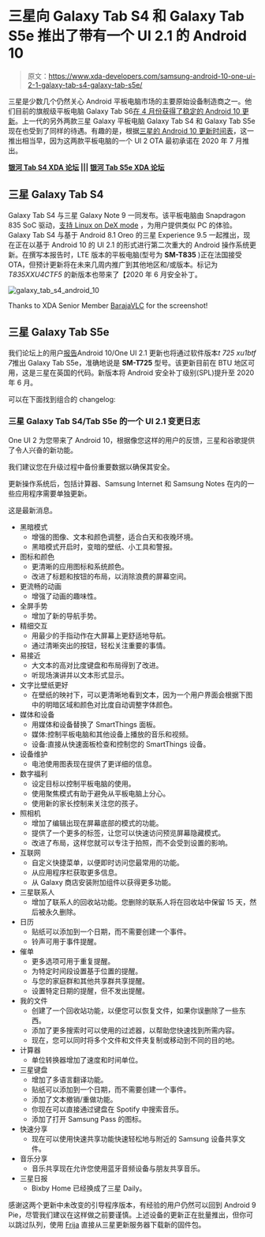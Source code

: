# 三星向 Galaxy Tab S4 和 Galaxy Tab S5e 推出了带有一个 UI 2.1 的 Android 10

> 原文：<https://www.xda-developers.com/samsung-android-10-one-ui-2-1-galaxy-tab-s4-galaxy-tab-s5e/>

三星是少数几个仍然关心 Android 平板电脑市场的主要原始设备制造商之一。他们目前的旗舰级平板电脑 Galaxy Tab S6[在 4 月份获得了稳定的 Android 10 更新](https://www.xda-developers.com/samsung-galaxy-tab-s6-android-10-one-ui-2/)。上一代的另外两款三星 Galaxy 平板电脑 Galaxy Tab S4 和 Galaxy Tab S5e 现在也受到了同样的待遇。有趣的是，根据[三星的 Android 10 更新时间表](https://www.xda-developers.com/samsung-reveals-one-ui-2-0-android-10-update-schedule-galaxy-smartphones/)，这一推出相当早，因为这两款平板电脑的一个 UI 2 OTA 最初承诺在 2020 年 7 月推出。

**[银河 Tab S4 XDA 论坛](https://forum.xda-developers.com/galaxy-tab-s4) ||| [银河 Tab S5e XDA 论坛](https://forum.xda-developers.com/tab-s5e)**

## 三星 Galaxy Tab S4

Galaxy Tab S4 与三星 Galaxy Note 9 一同发布。该平板电脑由 Snapdragon 835 SoC 驱动，[支持 Linux on DeX mode](https://www.xda-developers.com/linux-on-samsung-dex-galaxy-note-9-tab-s4/) ，为用户提供类似 PC 的体验。Galaxy Tab S4 与基于 Android 8.1 Oreo 的三星 Experience 9.5 一起推出，现在正在以基于 Android 10 的 UI 2.1 的形式进行第二次重大的 Android 操作系统更新。在撰写本报告时，LTE 版本的平板电脑(型号为 **SM-T835** )正在法国接受 OTA，但预计更新将在未来几周内推广到其他地区和/或版本。标记为 *T835XXU4CTF5* 的新版本也带来了【2020 年 6 月安全补丁。

 <picture>![galaxy_tab_s4_android_10](img/834f8c04e20a00914aa4a2afdcf1a727.png)</picture> 

Thanks to XDA Senior Member [BarajaVLC](https://forum.xda-developers.com/member.php?u=2670413) for the screenshot!

## 三星 Galaxy Tab S5e

我们论坛上的用户[报告](https://forum.xda-developers.com/showpost.php?p=82898277)Android 10/One UI 2.1 更新也将通过软件版本*t 725 xu1btf 7*推出 Galaxy Tab S5e，准确地说是 **SM-T725** 型号。该更新目前在 BTU 地区可用，这是三星在英国的代码。新版本将 Android 安全补丁级别(SPL)提升至 2020 年 6 月。

可以在下面找到组合的 changelog:

### 三星 Galaxy Tab S4/Tab S5e 的一个 UI 2.1 变更日志

One UI 2 为您带来了 Android 10，根据像您这样的用户的反馈，三星和谷歌提供了令人兴奋的新功能。

我们建议您在升级过程中备份重要数据以确保其安全。

更新操作系统后，包括计算器、Samsung Internet 和 Samsung Notes 在内的一些应用程序需要单独更新。

这是最新消息。

*   黑暗模式
    *   增强的图像、文本和颜色调整，适合白天和夜晚环境。
    *   黑暗模式开启时，变暗的壁纸、小工具和警报。
*   图标和颜色
    *   更清晰的应用图标和系统颜色。
    *   改进了标题和按钮的布局，以消除浪费的屏幕空间。
*   更流畅的动画
    *   增强了动画的趣味性。
*   全屏手势
    *   增加了新的导航手势。
*   精细交互
    *   用最少的手指动作在大屏幕上更舒适地导航。
    *   通过清晰突出的按钮，轻松关注重要的事情。
*   易接近
    *   大文本的高对比度键盘和布局得到了改进。
    *   听现场演讲并以文本形式显示。
*   文字比壁纸更好
    *   在壁纸的映衬下，可以更清晰地看到文本，因为一个用户界面会根据下图中的明暗区域和颜色对比度自动调整字体颜色。
*   媒体和设备
    *   用媒体和设备替换了 SmartThings 面板。
    *   媒体:控制平板电脑和其他设备上播放的音乐和视频。
    *   设备:直接从快速面板检查和控制您的 SmartThings 设备。
*   设备维护
    *   电池使用图表现在提供了更详细的信息。
*   数字福利
    *   设定目标以控制平板电脑的使用。
    *   使用聚焦模式有助于避免从平板电脑上分心。
    *   使用新的家长控制来关注您的孩子。
*   照相机
    *   增加了编辑出现在屏幕底部的模式的功能。
    *   提供了一个更多的标签，让您可以快速访问预览屏幕隐藏模式。
    *   改进了布局，这样您就可以专注于拍照，而不会受到设置的影响。
*   互联网
    *   自定义快捷菜单，以便即时访问您最常用的功能。
    *   从应用程序栏获取更多信息。
    *   从 Galaxy 商店安装附加组件以获得更多功能。
*   三星联系人
    *   增加了联系人的回收站功能。您删除的联系人将在回收站中保留 15 天，然后被永久删除。
*   日历
    *   贴纸可以添加到一个日期，而不需要创建一个事件。
    *   铃声可用于事件提醒。
*   催单
    *   更多选项可用于重复提醒。
    *   为特定时间段设置基于位置的提醒。
    *   与您的家庭群和其他共享群共享提醒。
    *   设置特定日期的提醒，但不发出提醒。
*   我的文件
    *   创建了一个回收站功能，以便您可以恢复文件，如果你误删除了一些东西。
    *   添加了更多搜索时可以使用的过滤器，以帮助您快速找到所需内容。
    *   现在，您可以同时将多个文件和文件夹复制或移动到不同的目的地。
*   计算器
    *   单位转换器增加了速度和时间单位。
*   三星键盘
    *   增加了多语言翻译功能。
    *   贴纸可以添加到一个日期，而不需要创建一个事件。
    *   添加了文本撤销/重做功能。
    *   你现在可以直接通过键盘在 Spotify 中搜索音乐。
    *   添加了打开 Samsung Pass 的图标。
*   快速分享
    *   现在可以使用快速共享功能快速轻松地与附近的 Samsung 设备共享文件。
*   音乐分享
    *   音乐共享现在允许您使用蓝牙音频设备与朋友共享音乐。
*   三星日报
    *   Bixby Home 已经换成了三星 Daily。

感谢这两个更新中未改变的引导程序版本，有经验的用户仍然可以回到 Android 9 Pie，尽管我们建议在这样做之前要谨慎。上述设备的更新正在批量推出，但你可以跳过队列，使用 [Frija](https://forum.xda-developers.com/s10-plus/how-to/tool-frija-samsung-firmware-downloader-t3910594) 直接从三星更新服务器下载新的固件包。